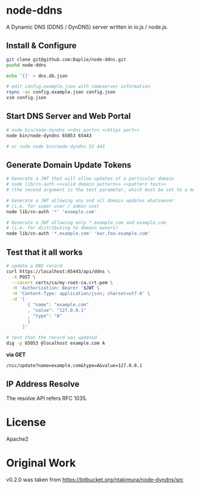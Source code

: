 node-ddns
======

A Dynamic DNS (DDNS / DynDNS) server written in io.js / node.js.

Install & Configure
-------------------

```bash
git clone git@github.com:Daplie/node-ddns.git
pushd node-ddns

echo '{}' > dns.db.json

# edit config.example.json with nameserver information
rsync -av config.example.json config.json
vim config.json
```

Start DNS Server and Web Portal
-------------------------------

```bash
# node bin/node-dyndns <<dns port>> <<https port>>
node bin/node-dyndns 65053 65443

# or sudo node bin/node-dyndns 53 443
```

Generate Domain Update Tokens
-----------------------------

```bash
# Generate a JWT that will allow updates of a particular domain
# node lib/cn-auth <<valid domain pattern>> <<pattern test>>
# (the second argument is the test parameter, which must be set to a matching domain)

# Generate a JWT allowing any and all domain updates whatsoever
# (i.e. for super user / admin use)
node lib/cn-auth '*' 'example.com'

# Generate a JWT allowing only *.example.com and example.com
# (i.e. for distributing to domain owners)
node lib/cn-auth '*.example.com' 'bar.foo.example.com'
```

Test that it all works
----------------------

```bash
# update a DNS record
curl https://localhost:65443/api/ddns \
  -X POST \
  --cacert certs/ca/my-root-ca.crt.pem \
  -H 'Authorization: Bearer '$JWT \
  -H 'Content-Type: application/json; charset=utf-8' \
  -d '[
        { "name": "example.com"
        , "value": "127.0.0.1"
        , "type": "A"
        }
      ]'

# test that the record was updated
dig -p 65053 @localhost example.com A
```

**via GET**

```
/nic/update?name=example.com&type=A&value=127.0.0.1
```

IP Address Resolve
--------

The resolve API refers RFC 1035.

License
========

Apache2

Original Work
=========

v0.2.0 was taken from <https://bitbucket.org/ntakimura/node-dyndns/src>
